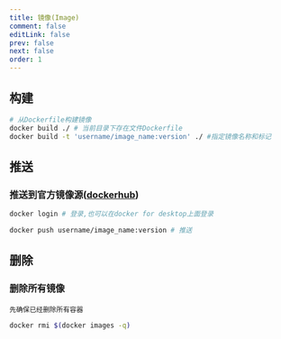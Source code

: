 ```yaml
---
title: 镜像(Image)
comment: false
editLink: false
prev: false
next: false
order: 1
---
```



## 构建

```bash
# 从Dockerfile构建镜像
docker build ./ # 当前目录下存在文件Dockerfile
docker build -t 'username/image_name:version' ./ #指定镜像名称和标记
```

## 推送

### 推送到官方镜像源([dockerhub](https://hub.docker.com/))

```bash
docker login # 登录,也可以在docker for desktop上面登录

docker push username/image_name:version # 推送
```
 

## 删除
### 删除所有镜像
``先确保已经删除所有容器``
```bash
docker rmi $(docker images -q)
```
